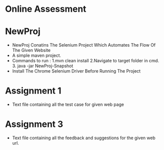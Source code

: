 # Online Assessment
# NewProj
  - NewProj Conatins The Selenium Project Which Automates The Flow Of The Given Website
  - A simple maven project.
  - Commands to run : 
    1.mvn clean install 2.Navigate to target folder in cmd. 3. java -jar NewProj-Snapshot     
  - Install The Chrome Selenium Driver Before Running The Project

# Assignment 1

  - Text file containing all the test case for given web page

# Assignment 3
 - Text file containing all the feedback and suggestions for the given web url.